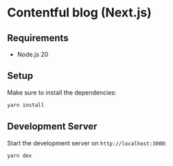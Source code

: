 # Contentful blog (Next.js)

## Requirements

- Node.js 20

## Setup

Make sure to install the dependencies:

```bash
yarn install
```

## Development Server

Start the development server on `http://localhost:3000`:

```bash
yarn dev
```